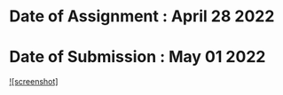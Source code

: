 # Date of Assignment : April 28 2022
# Date of Submission : May 01 2022
[![screenshot]](https://github.com/dikshangurung/wt-lab-assignment/blob/main/Lab/Lab%202/buttongit.png)
